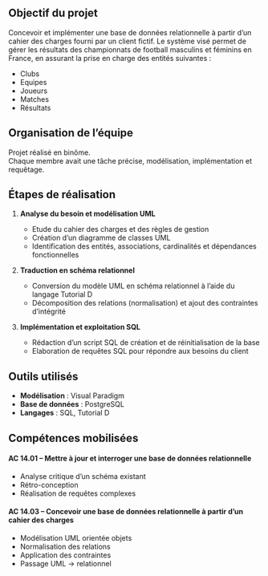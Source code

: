 ## Objectif du projet

Concevoir et implémenter une base de données relationnelle à partir d’un cahier des charges fourni par un client fictif. 
Le système visé permet de gérer les résultats des championnats de football masculins et féminins en France, en assurant la prise en charge des entités suivantes : 
   - Clubs
   - Equipes
   - Joueurs
   - Matches
   - Résultats

## Organisation de l’équipe

Projet réalisé en binôme.  
Chaque membre avait une tâche précise, modélisation, implémentation et requêtage.

## Étapes de réalisation

1. **Analyse du besoin et modélisation UML** 
   - Etude du cahier des charges et des règles de gestion 
   - Création d’un diagramme de classes UML 
   - Identification des entités, associations, cardinalités et dépendances fonctionnelles

2. **Traduction en schéma relationnel** 
   - Conversion du modèle UML en schéma relationnel à l’aide du langage Tutorial D 
   - Décomposition des relations (normalisation) et ajout des contraintes d’intégrité

3. **Implémentation et exploitation SQL** 
   - Rédaction d’un script SQL de création et de réinitialisation de la base 
   - Elaboration de requêtes SQL pour répondre aux besoins du client

## Outils utilisés

- **Modélisation** : Visual Paradigm
- **Base de données** : PostgreSQL 
- **Langages** : SQL, Tutorial D

## Compétences mobilisées

#### **AC 14.01 – Mettre à jour et interroger une base de données relationnelle** 
  - Analyse critique d’un schéma existant 
  - Rétro-conception 
  - Réalisation de requêtes complexes

#### **AC 14.03 – Concevoir une base de données relationnelle à partir d’un cahier des charges** 
  - Modélisation UML orientée objets 
  - Normalisation des relations 
  - Application des contraintes 
  - Passage UML -> relationnel
